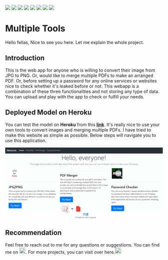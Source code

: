 ![](https://img.shields.io/badge/Python-V3.7-blue) ![](https://img.shields.io/badge/flask-v1.1.1-blue) ![](https://img.shields.io/badge/selenium-4.0-blue) ![](https://img.shields.io/badge/beautifulsoup-4.9.3-blue) ![](https://img.shields.io/badge/website-up-green) ![](https://img.shields.io/github/watchers/agarwalsahil2013/ImagePrediction?style=social) ![](https://img.shields.io/github/languages/code-size/agarwalsahil2013/ImagePrediction?color=orange&logo=github&logoColor=yellow&style=for-the-badge) ![](https://img.shields.io/github/repo-size/agarwalsahil2013/ImagePrediction?logo=github&logoColor=orange&style=for-the-badge)
# Multiple Tools

Hello fellas, Nice to see you here. Let me explain the whole project.

## Introduction
This is the web app for anyone who is willing to convert their image from JPG to PNG. Or, would like to merge multiple PDFs to make an arranged PDF. Or, before setting up a password for any online services or websites nice to check whether it's leaked before or not. This webapp is a combination of these three functionalities and not storing any type of data. You can upload and play with the app to check or fulfill your needs.

## Deployed Model on Heroku
You can test the model on **Heroku** from this [**link**](http://multiplefunc.herokuapp.com/). It's really nice to use your own tools to convert images and merging multiple PDFs. I have tried to make this website as simple as possible. Below steps will navigate you to use this application.

<img src="media/multipletools.gif" />

## Recommendation
Feel free to reach out to me for any questions or suggestions. You can find me on <a href="https://www.linkedin.com/in/sahil-agarwal-"><img src="https://cdn4.iconfinder.com/data/icons/social-messaging-ui-color-shapes-2-free/128/social-linkedin-circle-512.png" width="20" height="20" /></a>. For more projects, you can visit over here.<a href="https://github.com/agarwalsahil2013"><img src="https://image.flaticon.com/icons/png/512/25/25231.png" width="20" height="20" /></a>


